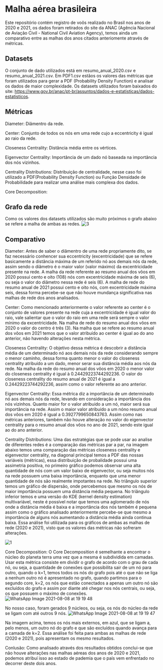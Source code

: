 # Malha aérea brasileira
Este repositório contém registro de voôs realizado no Brasil nos anos de 2020 e 2021, os dados foram retirados do site da ANAC (Agência Nacional de Aviação Civil - National Civil Aviation Agency), temos ainda um comparativo entre as malhas dos anos citados anteriomente através de métricas. 

## Datasets
O conjunto de dado utilizados está em resumo_anual_2020.csv e resumo_anual_2021.csv.
Em PDF1.csv estãos os valores das métricas que foram utilizados para gerar a PDF (Probability Density Function) e analisar os dados de maior complexidade. 
Os datasets utilizados foram baixados do site: https://www.gov.br/anac/pt-br/assuntos/dados-e-estatisticas/dados-estatisticos.

## Métricas
Diameter: Diâmentro da rede.


Center: Conjunto de todos os nós em uma rede cujo a eccentricity é igual ao raio da rede.


Closeness Centrality: Distância média entre os vértices.


Eigenvector Centrality: Importância de um dado nó baseada na importância dos nós vizinhos.


Centrality Distributions: Distribuição de centralidade, nesse caso foi utilizado a PDF(Probability Density Function) ou Função Densidade de Probabilidade para realizar uma análise mais complexa dos dados.


Core Decomposition:



## Grafo da rede
Como os valores dos datasets utilizados são muito próximos o grafo abaixo se refere a malha de ambas as redes.
![3](https://user-images.githubusercontent.com/41967839/128645330-9a07c46a-7fa0-406f-86ca-77bd9fe079f4.png)



## Comparativo

Diameter: Antes de saber o diâmentro de uma rede propriamente dito, se faz necessário conhencer sua eccentricity (excentricidade) que se refere basicamente a distância máxima de um referido nó aos demais nós da rede, assim sendo o diâmetro é o maior valor (valor máximo) da excentricidade presente na rede. A malha da rede referente ao resumo anual dos vôos em 2020 possui cento e oito (108) nós com excentricidade máxima de seis (6), ou seja o valor do diâmetro nessa rede é seis (6). A malha de rede do resumo anual de 2021 possui cento e oito nós, com excentricidade máxima seis, dessa forma percebe-se que não houve mundança significativa nas malhas de rede dos anos analisados.


Center: Como mencionado anteriormente o valor referente ao center é o conjunto de valores presente na rede cuja a excentricidade é igual valor do raio, vale salientar que o valor do raio em uma rede será sempre o valor mínimo da excentricidade. Na malha de rede do resumo anual dos vôos em 2020 o valor do centro é três (3). Na malha que se refere ao resumo anual dos vôos em 2021 temos que o valor atribuído ao center é igual ao do ano anterior, não havendo alterações nesta métrica.


Closeness Centrality: O objetivo dessa métrica é descobrir a distância média de um determinado nó aos demais nós da rede considerando sempre o menor caminho, dessa forma quanto menor o valor do closeness centrality atribuído a um dado, menor serar sua distância média aos nós da rede. Na malha da rede do resumo anual dos vôos em 2020 o menor valor do closeness centrality é igual à 0.24429223744292236. O valor do closeness centrality do resumo anual de 2021 é igual a 0.24429223744292236, assim como o valor referente ao ano anterior.


Eigenvector Centrality: Essa métrica diz a importância de um determinado nó aos demais nós da rede, levando em consideração a importância dos nós vizinhos. Quanto maior for o valor atribuido a um nó, maior será sua importância na rede. Assim o maior valor atribuido a um nóno resumo anual dos vôos em 2020 é igual a 0.3927799650843763. Assim como nas métricas anteriores, também não houve alteração no valor do eigenvector centrality para o resumo anual dos vôos no ano de 2021, sendo este igual ao do ano anterior.


Centrality Distributions: Uma das estratégias que se pode usar ao analise de diferentes redes é a comparação das métricas par a par, na imagem abaixo temos uma comparação das métricas closeness centrality e eigenvector centrality, na diagonal principal temos a PDF das nossas variáveis (métricas), essa distribuição de probalidade possui uma assimetria positiva, no primeiro gráfico podemos observar uma alta quantidade de nós com um valor baixo de eigenvector, ou seja muitos nós na rede possuem uma baixa importância, enquanto que uma menor quantidade de nós são realmente impotantes na rede. No triângulo superior temos um gráfico de dispersão, onde percebemos que mesmo os nós de maior importância possuem uma distância média pequena. No triângulo inferior temos  e uma versão do KDE (kernel density estimation) multivariável, neste é possível notar que temos uma aglomerado de nós onde a distância média é baixa e a importância dos nós também é pequena assim como o gráfico analisado anteriormente percebe-se que mesmo a importância de alguns nós aumentando a distância média ainda continua baixa. Essa análise foi utilizada para os gráficos de ambas as malhas de rede (2020 e 2021), visto que os valores das métricas não sofreram alterações. 


![1](https://user-images.githubusercontent.com/41967839/128634008-0b57833b-1ecf-4b20-9fe0-77284c9f7d3f.png)



Core Decomposition: O Core Decomposition é semelhante a encontrar o núcleo do planeta terra uma vez que a mesma é subdividida em camadas. Usar esta métrica consiste em dividir o grafo de acordo com o grau de cada nó, ou seja, a quantidade de conexões que possibilita sair de um nó para outro, quando o k=1, temos todos os nós do grafo pois até o que não se liga a nenhum outro nó é apresentado no grafo, quando partimos para o segundo core, k=2, os nós que estão conectados a apenas um outro nó são excluídos do grafo e assim por diante até chegar nos nós centrais, ou seja, os que possuem o máximo de conexões.
![WhatsApp Image 2021-08-08 at 19 19 48](https://user-images.githubusercontent.com/41967839/128647387-836c0356-606c-4a66-861e-92da665af159.jpeg)


No nosso caso, foram gerados 9 núcleos, ou seja, os nós do núcleo da rede se ligam com até outros 9 nós. 
![WhatsApp Image 2021-08-08 at 19 19 47](https://user-images.githubusercontent.com/41967839/128647395-67a9a962-b119-4f58-96ed-dcdc40b0ec0a.jpeg)


Na imagem acima, temos os nós mais externos, em azul, que se ligam a, pelo menos, um outro nó do grafo e que são excluídos quando avança para a camada de k=2. Essa análise foi feita para ambas as malhas de rede (2020 e 2021), pois apresentam os mesmo resultados. 



Conlusão:
Como analisado através dos resultados obtidos conclui-se que não houve alterações nas malhas aéreas dos anos de 2020 e 2021, podemos atribuí isso ao estado de pademia que o país vem enfrentado no decorrer deste dois anos. 
